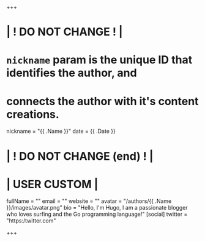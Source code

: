 +++

# | ! DO NOT CHANGE ! | 
# `nickname` param is the unique ID that identifies the author, and
# connects the author with it's content creations.
nickname = "{{ .Name }}"
date = {{ .Date }}
#
# | ! DO NOT CHANGE (end) ! | 



# | USER CUSTOM |

fullName = ""
email = ""
website = ""
avatar = "/authors/{{ .Name }}/images/avatar.png"
bio = "Hello, I'm Hugo, I am a passionate blogger who loves surfing and the Go programming language!"
[social]
  twitter = "https:/twitter.com"

+++
